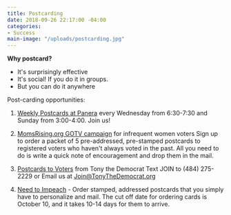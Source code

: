 ```yaml
---
title: Postcarding
date: 2018-09-26 22:17:00 -04:00
categories:
- Success
main-image: "/uploads/postcarding.jpg"
---
```


**Why postcard?**
* It's surprisingly effective
* It's social! If you do it in groups.
* But you can do it anywhere

Post-carding opportunities:

1. [Weekly Postcards at Panera](https://bit.ly/2JSX4QO) every Wednesday from 6:30-7:30 and Sunday from 3:00-4:00. Join us!

2. [MomsRising.org GOTV campaign](https://bit.ly/2ybtSBg) for infrequent women voters
   Sign up to order a packet of 5 pre-addressed, pre-stamped postcards to registered voters who haven't always voted in the past. All you need to do is write a quick note of encouragement and drop them in the mail.

3. [Postcards to Voters](https://postcardstovoters.org/) from Tony the Democrat
   Text JOIN to (484) 275-2229 or Email us at Join@TonyTheDemocrat.org

4. [Need to Impeach](https://bit.ly/2xQa4mR) - Order stamped, addressed postcards that you simply have to personalize and mail. The cut off date for ordering cards is October 10, and it takes 10-14 days for them to arrive.